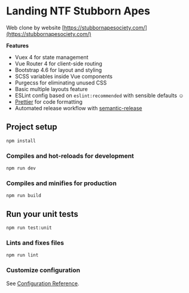 # Landing NTF Stubborn Apes 

Web clone by website [https://stubbornapesociety.com/](https://stubbornapesociety.com/)

**Features**

- Vuex 4 for state management
- Vue Router 4 for client-side routing
- Bootstrap 4.6 for layout and styling
- SCSS variables inside Vue components
- Purgecss for eliminating unused CSS
- Basic multiple layouts feature
- ESLint config based on `eslint:recommended` with sensible defaults :relaxed:
- [Prettier](https://prettier.io/) for code formatting
- Automated release workflow with [semantic-release](https://github.com/semantic-release/semantic-release)

## Project setup

```
npm install
```

### Compiles and hot-reloads for development

```
npm run dev
```

### Compiles and minifies for production

```
npm run build
```

## Run your unit tests

```
npm run test:unit
```

### Lints and fixes files

```
npm run lint
```

### Customize configuration

See [Configuration Reference](https://vitejs.dev/guide/).
